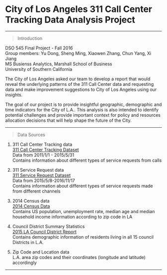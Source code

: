 # City of Los Angeles 311 Call Center Tracking Data Analysis Project

---

> Introduction

DSO 545 Final Project - Fall 2016  
Group members: Yu Dong, Sheng Ming, Xiaowen Zhang, Chun Yang, Xi Jiang  
MS Busienss Analytics, Marshall School of Business  
University of Southern California  

The City of Los Angeles asked our team to develop a report that would reveal the underlying patterns of the 311 Call Center data and requesting data and make improvement suggestions to City of Los Angeles using our insights. 

The goal of our project is to provide insightful geographic, demographic and time indicators for the City of L.A.. This analysis is also intended to identify potential challenges and provide important context for policy and resources allocation decisions that will help shape the future of the City. 

---

> Data Sources

1. 311 Call Center Tracking data  
[311 Call Center Tracking Dataset](https://data.lacity.org/dataset/311-Call-Center-Tracking-Data/ukiu-8trj/data)  
Data from 2011/1/1 - 2015/5/31  
Contains information about different types of service requests from calls  

2. 311 Service Request data  
[311 Service Request Dataset](https://data.lacity.org/A-Well-Run-City/MyLA311-Service-Request-Data-2016/ndkd-k878/data)  
Data from 2015/5/8-2016/11/17  
Contains information about different types of service requests made from different channels  

3. 2014 Census data  
[2014 Census Data](https://censusreporter.org)  
Contains US population, unemployment rate, median age and median household income information according to zip code in LA  

4. Council District Summary Statistics  
[2015 LA Council District Report](http://www.lachamber.com/clientuploads/policy_issues/15_BeaconReport_Web.pdf)  
Contains demographic information of residents living in all 15 council Districts in L.A.  

5. Zip Code and Location data  
L.A. area zip codes and their coordinates (longitude and latitude) accordingly  

---
